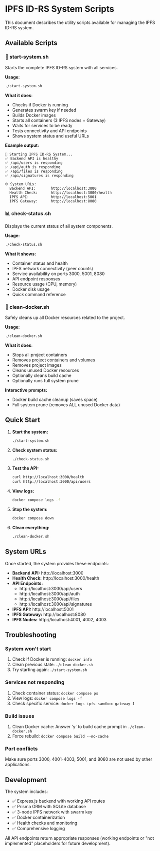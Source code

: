 # IPFS ID-RS System Scripts

This document describes the utility scripts available for managing the IPFS ID-RS system.

## Available Scripts

### 🚀 start-system.sh
Starts the complete IPFS ID-RS system with all services.

**Usage:**
```bash
./start-system.sh
```

**What it does:**
- Checks if Docker is running
- Generates swarm key if needed
- Builds Docker images
- Starts all containers (3 IPFS nodes + Gateway)
- Waits for services to be ready
- Tests connectivity and API endpoints
- Shows system status and useful URLs

**Example output:**
```
🚀 Starting IPFS ID-RS System...
✅ Backend API is healthy
✅ /api/users is responding
✅ /api/auth is responding
✅ /api/files is responding
✅ /api/signatures is responding

🌐 System URLs:
  Backend API:       http://localhost:3000
  Health Check:      http://localhost:3000/health
  IPFS API:          http://localhost:5001
  IPFS Gateway:      http://localhost:8080
```

### 📊 check-status.sh
Displays the current status of all system components.

**Usage:**
```bash
./check-status.sh
```

**What it shows:**
- Container status and health
- IPFS network connectivity (peer counts)
- Service availability on ports 3000, 5001, 8080
- API endpoint responses
- Resource usage (CPU, memory)
- Docker disk usage
- Quick command reference

### 🧹 clean-docker.sh
Safely cleans up all Docker resources related to the project.

**Usage:**
```bash
./clean-docker.sh
```

**What it does:**
- Stops all project containers
- Removes project containers and volumes
- Removes project images
- Cleans unused Docker resources
- Optionally cleans build cache
- Optionally runs full system prune

**Interactive prompts:**
- Docker build cache cleanup (saves space)
- Full system prune (removes ALL unused Docker data)

## Quick Start

1. **Start the system:**
   ```bash
   ./start-system.sh
   ```

2. **Check system status:**
   ```bash
   ./check-status.sh
   ```

3. **Test the API:**
   ```bash
   curl http://localhost:3000/health
   curl http://localhost:3000/api/users
   ```

4. **View logs:**
   ```bash
   docker compose logs -f
   ```

5. **Stop the system:**
   ```bash
   docker compose down
   ```

6. **Clean everything:**
   ```bash
   ./clean-docker.sh
   ```

## System URLs

Once started, the system provides these endpoints:

- **Backend API:** http://localhost:3000
- **Health Check:** http://localhost:3000/health
- **API Endpoints:**
  - http://localhost:3000/api/users
  - http://localhost:3000/api/auth
  - http://localhost:3000/api/files
  - http://localhost:3000/api/signatures
- **IPFS API:** http://localhost:5001
- **IPFS Gateway:** http://localhost:8080
- **IPFS Nodes:** http://localhost:4001, 4002, 4003

## Troubleshooting

### System won't start
1. Check if Docker is running: `docker info`
2. Clean previous state: `./clean-docker.sh`
3. Try starting again: `./start-system.sh`

### Services not responding
1. Check container status: `docker compose ps`
2. View logs: `docker compose logs -f`
3. Check specific service: `docker logs ipfs-sandbox-gateway-1`

### Build issues
1. Clean Docker cache: Answer 'y' to build cache prompt in `./clean-docker.sh`
2. Force rebuild: `docker compose build --no-cache`

### Port conflicts
Make sure ports 3000, 4001-4003, 5001, and 8080 are not used by other applications.

## Development

The system includes:
- ✅ Express.js backend with working API routes
- ✅ Prisma ORM with SQLite database
- ✅ 3-node IPFS network with swarm key
- ✅ Docker containerization
- ✅ Health checks and monitoring
- ✅ Comprehensive logging

All API endpoints return appropriate responses (working endpoints or "not implemented" placeholders for future development).
